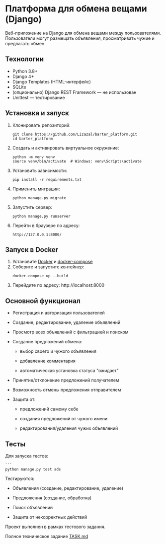 # Платформа для обмена вещами (Django)

Веб-приложение на Django для обмена вещами между пользователями.  
Пользователи могут размещать объявления, просматривать чужие и предлагать обмен.

## Технологии

- Python 3.8+
- Django 4+
- Django Templates (HTML-интерфейс)
- SQLite
- (опционально) Django REST Framework — не использован
- Unittest — тестирование

## Установка и запуск

1. Клонировать репозиторий:
   ```
   git clone https://github.com/Lizazal/barter_platform.git
   cd barter_platform
2. Создать и активировать виртуальное окружение:
   ```
   python -m venv venv
   source venv/bin/activate  # Windows: venv\Scripts\activate
3. Установить зависимости:
   ```
   pip install -r requirements.txt
4. Применить миграции:
   ```
   python manage.py migrate
5. Запустить сервер:
   ```
   python manage.py runserver
6. Перейти в браузере по адресу:
   ```
   http://127.0.0.1:8000/
## Запуск в Docker

1. Установите [Docker](https://www.docker.com/) и [docker-compose](https://docs.docker.com/compose/)
2. Соберите и запустите контейнер:
   ```
   docker-compose up --build
3. Перейдите по адресу: http://localhost:8000
## Основной функционал

- Регистрация и авторизация пользователей 
  
- Создание, редактирование, удаление объявлений 
  
- Просмотр всех объявлений с фильтрацией и поиском 
  
- Создание предложений обмена:
  
    - выбор своего и чужого объявления 
      
    - добавление комментария
      
    - автоматическая установка статуса "ожидает"
      
- Принятие/отклонение предложений получателем 
  
- Возможность отмены предложения отправителем 
  
- Защита от:
  
    - предложений самому себе
      
    - создания предложений от чужого имени 
      
    - редактирования/удаления чужих объявлений
    
## Тесты

Для запуска тестов:

    ```
    python manage.py test ads

Тестируются:

- Объявления (создание, редактирование, удаление)
  
- Предложения (создание, обработка)
  
- Поиск объявлений
  
- Защита от некорректных действий



Проект выполнен в рамках тестового задания.

Полное техническое задание [TASK.md](TASK.md)
